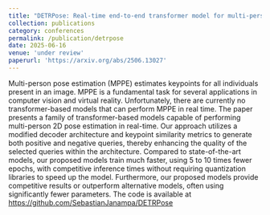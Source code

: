 ```yaml
---
title: "DETRPose: Real-time end-to-end transformer model for multi-person pose estimation"
collection: publications
category: conferences
permalink: /publication/detrpose
date: 2025-06-16
venue: 'under review'
paperurl: 'https://arxiv.org/abs/2506.13027'
---
```

Multi-person pose estimation (MPPE) estimates keypoints for all individuals present in an image. 
MPPE is a fundamental task for several applications in computer vision and virtual reality. 
Unfortunately, there are currently no transformer-based models that can perform MPPE in real time. 
The paper presents a family of transformer-based models capable of performing multi-person 2D pose estimation in real-time. 
Our approach utilizes a modified decoder architecture and keypoint similarity metrics to generate both positive and negative queries, thereby enhancing the quality of the selected queries within the architecture. 
Compared to state-of-the-art models, our proposed models train much faster, using 5 to 10 times fewer epochs, with competitive inference times without requiring quantization libraries to speed up the model. 
Furthermore, our proposed models provide competitive results or outperform alternative models, often using significantly fewer parameters.
The code is available at https://github.com/SebastianJanampa/DETRPose
